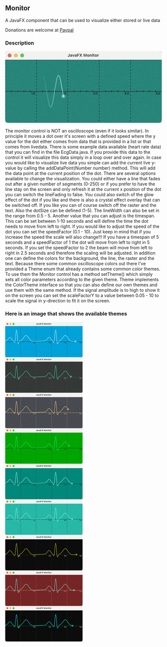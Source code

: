 ## Monitor
A JavaFX component that can be used to visualize either stored or live data

Donations are welcome at [Paypal](https://paypal.me/hans0l0)

### Description
![Overview](https://raw.githubusercontent.com/HanSolo/monitor/main/monitorBig.jpg)

The monitor control is NOT an oscilloscope (even if it looks similar). In principle it moves a dot
over it's screen with a defined speed where the y value for the dot either comes from data that is
provided in a list or that comes from livedata.
There is some example data available (heart rate data) that you can find in the file EcgData.java.
If you provide this data to the control it will visualize this data simply in a loop over and over again.
In case you would like to visualize live data you simple can add the current live y-value by calling
the addDataPoint(Number number) method. This will add the data point at the current position of the dot.
There are several options available to change the visualization.
You could either have a line that fades out after a given number of segments (0-250) or if you prefer
to have the line stay on the screen and only refresh it at the current x position of the dot you can
switch the lineFading to false.
You could also switch of the glow effect of the dot if you like and there is also a crystal effect
overlay that can be switched off.
If you like you can of course switch off the raster and the text. Also the dotSize can be defined (1-5).
The lineWidth can also be set in the range from 0.5 - 5.
Another value that you can adjust is the timespan. This can be set between 1-10 seconds and will define
the time the dot needs to move from left to right.
If you would like to adjust the speed of the dot you can set the speedFactor (0.1 - 10).
Just keep in mind that if you increase the speed the scale will also change!!!
If you have a timespan of 5 seconds and a speedFactor of 1 the dot will move from left to right
in 5 seconds. If you set the speedFactor to 2 the beam will move from left to right in 2.5 seconds
and therefore the scaling will be adjusted.
In addition one can define the colors for the background, the line, the raster and the text.
Because there some common oscilloscope colors out there I've provided a Theme enum that already contains
some common color themes. To use them the Monitor control has a method setTheme() which simply sets
all color parameters according to the given theme. 
Theme implements the ColorTheme interface so that you can also define our own themes and use them
with the same method.
If the signal amplitude is to high to show it on the screen you can set the scaleFactorY to a value
between 0.05 - 10 to scale the signal in y-direction to fit it on the screen.

### Here is an image that shows the available themes
![Themes](https://raw.githubusercontent.com/HanSolo/monitor/main/monitor.jpg)